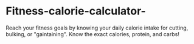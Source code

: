 # Fitness-calorie-calculator-
Reach your fitness goals by knowing your daily calorie intake for cutting, bulking, or "gaintaining". Know the exact calories, protein, and carbs! 
